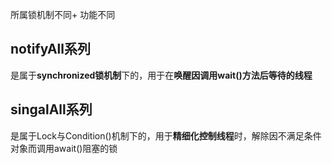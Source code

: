 所属锁机制不同+ 功能不同
 ## notifyAll系列
 是属于**synchronized锁机制**下的，用于在**唤醒因调用wait()方法后等待的线程**
 ## singalAll系列
 是属于Lock与Condition()机制下的，用于**精细化控制线程**时，解除因不满足条件对象而调用await()阻塞的锁